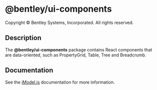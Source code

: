 # @bentley/ui-components

Copyright © Bentley Systems, Incorporated. All rights reserved.

## Description

The __@bentley/ui-components__ package contains React components that are data-oriented, such as PropertyGrid, Table, Tree and Breadcrumb.

## Documentation

See the [iModel.js](https://www.imodeljs.org) documentation for more information.
